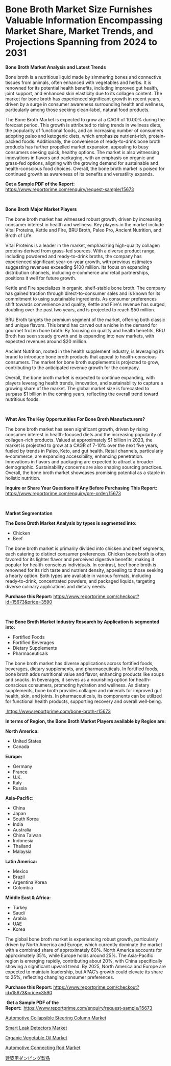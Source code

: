 <p><h1>Bone Broth Market Size Furnishes Valuable Information Encompassing Market Share, Market Trends, and Projections Spanning from 2024 to 2031</h1></p><p><strong>Bone Broth Market Analysis and Latest Trends</strong></p>
<p><p>Bone broth is a nutritious liquid made by simmering bones and connective tissues from animals, often enhanced with vegetables and herbs. It is renowned for its potential health benefits, including improved gut health, joint support, and enhanced skin elasticity due to its collagen content. The market for bone broth has experienced significant growth in recent years, driven by a surge in consumer awareness surrounding health and wellness, particularly among those seeking clean-label, natural food products.</p><p>The Bone Broth Market is expected to grow at a CAGR of 10.00% during the forecast period. This growth is attributed to rising trends in wellness diets, the popularity of functional foods, and an increasing number of consumers adopting paleo and ketogenic diets, which emphasize nutrient-rich, protein-packed foods. Additionally, the convenience of ready-to-drink bone broth products has further propelled market expansion, appealing to busy consumers seeking quick, healthy options. The market is also witnessing innovations in flavors and packaging, with an emphasis on organic and grass-fed options, aligning with the growing demand for sustainable and health-conscious food choices. Overall, the bone broth market is poised for continued growth as awareness of its benefits and versatility expands.</p></p>
<p><strong>Get a Sample PDF of the Report:&nbsp;</strong> <a href="https://www.reportprime.com/enquiry/request-sample/15673">https://www.reportprime.com/enquiry/request-sample/15673</a></p>
<p>&nbsp;</p>
<p><strong>Bone Broth Major Market Players</strong></p>
<p><p>The bone broth market has witnessed robust growth, driven by increasing consumer interest in health and wellness. Key players in the market include Vital Proteins, Kettle and Fire, BRU Broth, Paleo Pro, Ancient Nutrition, and Broth of Life.</p><p>Vital Proteins is a leader in the market, emphasizing high-quality collagen proteins derived from grass-fed sources. With a diverse product range, including powdered and ready-to-drink broths, the company has experienced significant year-on-year growth, with previous estimates suggesting revenues exceeding $100 million. Its focus on expanding distribution channels, including e-commerce and retail partnerships, positions it well for future growth.</p><p>Kettle and Fire specializes in organic, shelf-stable bone broth. The company has gained traction through direct-to-consumer sales and is known for its commitment to using sustainable ingredients. As consumer preferences shift towards convenience and quality, Kettle and Fire's revenue has surged, doubling over the past two years, and is projected to reach $50 million.</p><p>BRU Broth targets the premium segment of the market, offering both classic and unique flavors. This brand has carved out a niche in the demand for gourmet frozen bone broth. By focusing on quality and health benefits, BRU Broth has seen steady growth and is expanding into new markets, with expected revenues around $20 million.</p><p>Ancient Nutrition, rooted in the health supplement industry, is leveraging its brand to introduce bone broth products that appeal to health-conscious consumers. The market for bone broth supplements is projected to grow, contributing to the anticipated revenue growth for the company.</p><p>Overall, the bone broth market is expected to continue expanding, with players leveraging health trends, innovation, and sustainability to capture a growing share of the market. The global market size is forecasted to surpass $1 billion in the coming years, reflecting the overall trend toward nutritious foods.</p></p>
<p>&nbsp;</p>
<p><strong>What Are The Key Opportunities For Bone Broth Manufacturers?</strong></p>
<p><p>The bone broth market has seen significant growth, driven by rising consumer interest in health-focused diets and the increasing popularity of collagen-rich products. Valued at approximately $1 billion in 2023, the market is projected to grow at a CAGR of 7-10% over the next five years, fueled by trends in Paleo, Keto, and gut health. Retail channels, particularly e-commerce, are expanding accessibility, enhancing penetration. Innovations in flavors and packaging are expected to attract a broader demographic. Sustainability concerns are also shaping sourcing practices. Overall, the bone broth market showcases promising potential as a staple in holistic nutrition.</p></p>
<p><strong>Inquire or Share Your Questions If Any Before Purchasing This Report:</strong> <a href="https://www.reportprime.com/enquiry/pre-order/15673">https://www.reportprime.com/enquiry/pre-order/15673</a></p>
<p>&nbsp;</p>
<p><strong>Market Segmentation</strong></p>
<p><strong>The Bone Broth Market Analysis by types is segmented into:</strong></p>
<p><ul><li>Chicken</li><li>Beef</li></ul></p>
<p><p>The bone broth market is primarily divided into chicken and beef segments, each catering to distinct consumer preferences. Chicken bone broth is often favored for its lighter flavor and perceived digestive benefits, making it popular for health-conscious individuals. In contrast, beef bone broth is renowned for its rich taste and nutrient density, appealing to those seeking a hearty option. Both types are available in various formats, including ready-to-drink, concentrated powders, and packaged liquids, targeting diverse culinary applications and dietary needs.</p></p>
<p><strong>Purchase this Report:&nbsp;</strong><a href="https://www.reportprime.com/checkout?id=15673&price=3590">https://www.reportprime.com/checkout?id=15673&price=3590</a></p>
<p>&nbsp;</p>
<p><strong>The Bone Broth Market Industry Research by Application is segmented into:</strong></p>
<p><ul><li>Fortified Foods</li><li>Fortified Beverages</li><li>Dietary Supplements</li><li>Pharmaceuticals</li></ul></p>
<p><p>The bone broth market has diverse applications across fortified foods, beverages, dietary supplements, and pharmaceuticals. In fortified foods, bone broth adds nutritional value and flavor, enhancing products like soups and snacks. In beverages, it serves as a nourishing option for health-conscious consumers, promoting hydration and wellness. As dietary supplements, bone broth provides collagen and minerals for improved gut health, skin, and joints. In pharmaceuticals, its components can be utilized for functional health products, supporting recovery and overall well-being.</p></p>
<p><a href="https://www.reportprime.com/bone-broth-r15673">&nbsp;https://www.reportprime.com/bone-broth-r15673</a></p>
<p><strong>In terms of Region, the Bone Broth Market Players available by Region are:</strong></p>
<p>
    <p> <strong> North America: </strong>
        <ul>
            <li>United States</li>
            <li>Canada</li>
        </ul>
        </p> 
    <p> <strong> Europe: </strong>
        <ul>
            <li>Germany</li>
            <li>France</li>
            <li>U.K.</li>
            <li>Italy</li>
            <li>Russia</li>
        </ul>
        </p> 
    <p> <strong> Asia-Pacific: </strong>
        <ul>
            <li>China</li>
            <li>Japan</li>
            <li>South Korea</li>
            <li>India</li>
            <li>Australia</li>
            <li>China Taiwan</li>
            <li>Indonesia</li>
            <li>Thailand</li>
            <li>Malaysia</li>
        </ul>
        </p> 
    <p> <strong> Latin America: </strong>
        <ul>
            <li>Mexico</li>
            <li>Brazil</li>
            <li>Argentina Korea</li>
            <li>Colombia</li>
        </ul>
        </p> 
    <p> <strong> Middle East & Africa: </strong>
        <ul>
            <li>Turkey</li>
            <li>Saudi</li>
            <li>Arabia</li>
            <li>UAE</li>
            <li>Korea</li>
        </ul>
    </p>
    </p>
<p><p>The global bone broth market is experiencing robust growth, particularly driven by North America and Europe, which currently dominate the market with a combined share of approximately 60%. North America accounts for approximately 35%, while Europe holds around 25%. The Asia-Pacific region is emerging rapidly, contributing about 20%, with China specifically showing a significant upward trend. By 2025, North America and Europe are expected to maintain leadership, but APAC’s growth could elevate its share to 25%, reflecting changing consumer preferences.</p></p>
<p><strong>Purchase this Report: </strong><a href="https://www.reportprime.com/checkout?id=15673&price=3590">https://www.reportprime.com/checkout?id=15673&price=3590</a></p>
<p>&nbsp;<strong>Get a Sample PDF of the Report:&nbsp;&nbsp;</strong><a href="https://www.reportprime.com/enquiry/request-sample/15673">https://www.reportprime.com/enquiry/request-sample/15673</a></p>
<p><strong></strong></p>
<p><p><a href="https://issuu.com/reportprime-2/docs/automotive-collapsible-steering-col_3806f20553ee39">Automotive Collapsible Steering Column Market</a></p><p><a href="https://www.linkedin.com/pulse/smart-leak-detectors-market-size-share-trends-analysis-report-afeyc?trackingId=1yvo8w63Qd2NJt4sUO0PnQ%3D%3D">Smart Leak Detectors Market</a></p><p><a href="https://medium.com/@amanda.slater3544357/the-global-organic-vegetable-oil-market-is-at-the-forefront-of-innovation-driving-rapid-industry-38564c7d30ed">Organic Vegetable Oil Market</a></p><p><a href="https://issuu.com/reportprime-2/docs/automotive-connecting-rod-market-si_3b6750582a5246">Automotive Connecting Rod Market</a></p><p><a href="https://medium.com/@qyzhmeiu47/building-damping-products-market-%E3%81%AE%E3%82%B0%E3%83%AD%E3%83%BC%E3%83%90%E3%83%AB%E5%B8%82%E5%A0%B4%E6%A6%82%E8%A6%81%E3%81%AF-%E4%B8%96%E7%95%8C%E3%81%8A%E3%82%88%E3%81%B3%E4%B8%BB%E8%A6%81%E5%B8%82%E5%A0%B4%E3%81%AB%E3%81%8A%E3%81%91%E3%82%8B%E6%A5%AD%E7%95%8C%E3%81%AB%E5%BD%B1%E9%9F%BF%E3%82%92%E4%B8%8E%E3%81%88%E3%82%8B%E4%B8%BB%E8%A6%81%E3%81%AA%E3%83%88%E3%83%AC%E3%83%B3%E3%83%89%E3%81%AB%E3%81%A4%E3%81%84%E3%81%A6-%E7%8B%AC%E8%87%AA%E3%81%AE%E8%A6%96%E7%82%B9%E3%82%92%E6%8F%90%E4%BE%9B%E3%81%97%E3%81%BE%E3%81%99-56711252314b">建築用ダンピング製品</a></p></p>